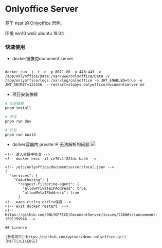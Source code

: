 # Onlyoffice Server

基于 nest 的 Onlyoffice 示例。

环境 win10 wsl2 ubuntu 18.04

### 快速使用

- docker镜像跑document server

```

docker run -i -t -d -p 8071:80 -p 443:443 -v /app/onlyoffice/Data:/var/www/onlyoffice/Data -v /app/onlyoffice/logs:/var/log/onlyoffice -e JWT_ENABLED=true -e JWT_SECRET=123456  --restart=always onlyoffice/documentserver-de

```

- 项目安装依赖

```bash
# 安装依赖
pnpm install

# 开发
pnpm run dev

# 打包
pnpm run build
```
- dorker容器内 private IP 无法解析的问题
<img src="./static/解决private IP 无法解析.png"></img>
```
<!-- 进入容器中修改 -->
<!-- docker exec -it ce76c1f824dc bash -->

<!-- /etc/onlyoffice/documentserver/local.json -->
{
  "services": {
    "CoAuthoring": {
      "request-filtering-agent": {
        "allowPrivateIPAddress": true,
        "allowMetaIPAddress": true
      }
<!-- nano ctrl+o ctrl+x保存 -->
<!-- exit docker restart  -->
<!-- https://github.com/ONLYOFFICE/DocumentServer/issues/2268#issuecomment-1591159946 -->

## License

[参考项目](https://github.com/wytxer/demo-onlyoffice.git)
[MIT](/LICENSE)
